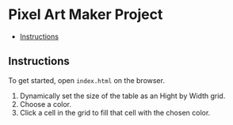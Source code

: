 # Pixel Art Maker Project

* [Instructions](#instructions)

## Instructions

To get started, open `index.html` on the browser.

1. Dynamically set the size of the table as an Hight by Width grid.
2. Choose a color.
3. Click a cell in the grid to fill that cell with the chosen color.
